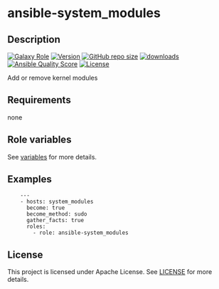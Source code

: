 # ansible-system_modules

## Description

[![Galaxy Role](https://img.shields.io/badge/galaxy-system_modules-purple?style=flat)](https://galaxy.ansible.com/lotusnoir/system_modules)
[![Version](https://img.shields.io/github/release/lotusnoir/ansible-system_modules.svg)](https://github.com/lotusnoir/ansible-system_modules/releases/latest)
[![GitHub repo size](https://img.shields.io/github/repo-size/lotusnoir/ansible-system_modules?color=orange&style=flat)](https://galaxy.ansible.com/lotusnoir/system_modules)
[![downloads](https://img.shields.io/ansible/role/d/56940)](https://galaxy.ansible.com/lotusnoir/system_modules)
[![Ansible Quality Score](https://img.shields.io/ansible/quality/56940)](https://galaxy.ansible.com/lotusnoir/system_modules)
[![License](https://img.shields.io/badge/license-Apache--2.0-brightgreen?style=flat)](https://opensource.org/licenses/Apache-2.0)

Add or remove kernel modules

## Requirements

none

## Role variables

See [variables](/defaults/main.yml) for more details.

## Examples

        ---
        - hosts: system_modules
          become: true
          become_method: sudo
          gather_facts: true
          roles:
            - role: ansible-system_modules


## License

This project is licensed under Apache License. See [LICENSE](/LICENSE) for more details.

